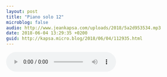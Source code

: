 ```yaml
---
layout: post
title: "Piano solo 12"
microblog: false
audio: http://www.jeankapsa.com/uploads/2018/5a2d953534.mp3
date: 2018-06-04 13:29:35 +0200
guid: http://kapsa.micro.blog/2018/06/04/112935.html
---
```

<audio controls="controls" src="http://www.jeankapsa.com/uploads/2018/5a2d953534.mp3" />
